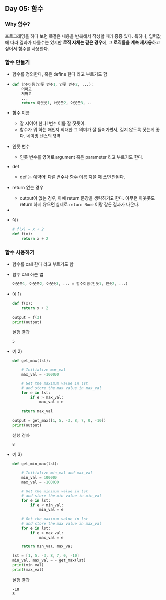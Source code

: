 ## Day 05: 함수



### Why 함수?

프로그래밍을 하다 보면 똑같은 내용을 반복해서 작성할 때가 종종 있다. 특히나, 입력값에 따라 결과가 다를수는 있지만 **로직 자체는 같은 경우**에, 그 **로직들을 계속 재사용**하고 싶어서 함수를 사용한다.



### 함수 만들기

- 함수를 정의한다, 혹은 define 한다 라고 부르기도 함

- ```python
  def 함수이름(인풋 변수1, 인풋 변수2, ...):
      어쩌고
      저쩌고
      ...
      return 아웃풋1, 아웃풋2, 아웃풋3, ..
  ```

- 함수 이름

  - 잘 지어야 한다! 변수 이름 잘 짓듯이. 
  - 함수가 뭐 하는 애인지 최대한 그 의미가 잘 들어가면서, 길지 않도록 짓는게 좋다. 네이밍 센스의 영역

- 인풋 변수

  - 인풋 변수를 영어로 argument 혹은 parameter 라고 부르기도 한다.

- def

  - def 는 예약어! 다른 변수나 함수 이름 지을 때 쓰면 안된다.

- return 없는 경우

  - output이 없는 경우, 아예 return 문장을 생략하기도 한다. 아무런 아웃풋도 return 하지 않으면 실제로 `return None` 이랑 같은 결과가 나온다.

- 

- 예)

  ```python
  # f(x) = x + 2
  def f(x):
      return x + 2
  ```



### 함수 사용하기

- 함수를 call 한다 라고 부르기도 함

- 함수 call 하는 법

  ```python
  아웃풋1, 아웃풋2, 아웃풋3, ... = 함수이름(인풋1, 인풋2, ...)
  ```

- 예 1)

  ```python
  def f(x):
      return x + 2
    
  output = f(3)
  print(output)
  ```

  실행 결과

  ```
  5
  ```

- 예 2)

  ```python
  def get_max(lst):
    
      # Initialize max_val
      max_val = -100000
      
      # Get the maximum value in lst
      # and store the max value in max_val
      for e in lst:
          if e > max_val:
              max_val = e
              
      return max_val
    
  output = get_max([1, 5, -3, 8, 7, 0, -10])
  print(output)
  ```

  실행 결과

  ```
  8
  ```

- 예 3)

  ```python
  def get_min_max(lst):
    
      # Initialize min_val and max_val
      min_val = 100000
      max_val = -100000
      
      # Get the minimum value in lst
      # and store the min value in min_val
      for e in lst:
          if e < min_val:
              min_val = e
      
      # Get the maximum value in lst
      # and store the max value in max_val
      for e in lst:
          if e > max_val:
              max_val = e
              
      return min_val, max_val
    
  lst = [1, 5, -3, 8, 7, 0, -10]
  min_val, max_val = = get_max(lst)
  print(min_val)
  print(max_val)
  ```

  실행 결과

  ```
  -10
  8
  ```


